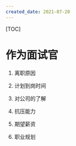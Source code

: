 ```yaml
---
created_date: 2021-07-20
---
```


[TOC]

# 作为面试官

1. 离职原因

2. 计划到岗时间

3. 对公司的了解

4. 抗压能力

5. 期望薪资

6. 职业规划